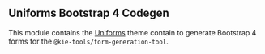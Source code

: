 ## Uniforms Bootstrap 4 Codegen

This module contains the [Uniforms](https://uniforms.tools) theme contain to generate Bootstrap 4 forms for the `@kie-tools/form-generation-tool`.
